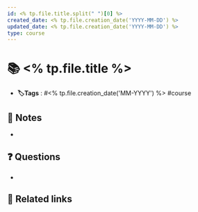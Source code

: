 ```yaml
---
id: <% tp.file.title.split(" ")[0] %>
created_date: <% tp.file.creation_date('YYYY-MM-DD') %>
updated_date: <% tp.file.creation_date('YYYY-MM-DD') %>
type: course
---
```


# 📚 <% tp.file.title %>
- **🏷️Tags** :   #<% tp.file.creation_date('MM-YYYY') %> #course 
## 📝 Notes
- 

## ❓ Questions
- 

## 🔗 Related links
